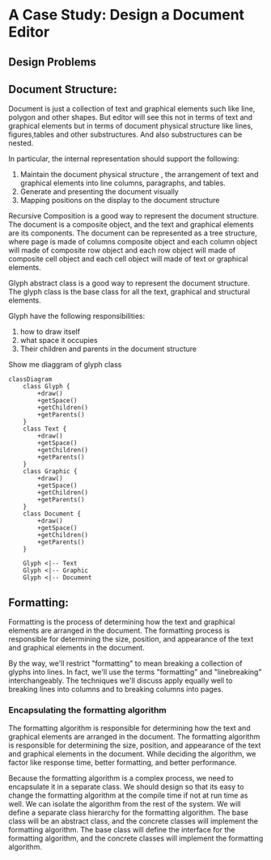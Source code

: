 # A Case Study: Design a Document Editor

## Design Problems

## Document Structure: 

Document is just a collection of text and graphical elements such like line, polygon and other shapes. But editor will see this not in terms of text and graphical elements but in terms of document physical structure like lines, figures,tables and other substructures. And also substructures can be nested.

In particular, the internal representation should support the following: 

1. Maintain the document physical structure ,  the arrangement  of text and graphical elements into line columns, paragraphs, and tables.
2. Generate and presenting the document visually
3. Mapping positions on the display to the document structure

Recursive Composition is a good way to represent the document structure. The document is a composite object, and the text and graphical elements are its components. The document can be represented as a tree structure, where page is made of columns composite object and each column object will made of composite row object and each row object will made of composite cell object and each cell object will made of text or graphical elements.

Glyph abstract class is a good way to represent the document structure. The glyph class is the base class for all the text, graphical and structural elements.

Glyph have the following responsibilities:
 1. how to draw itself
 2. what space it occupies
 3. Their children and parents in the document structure

Show me diaggram of glyph class
```mermaid
classDiagram
    class Glyph {
        +draw()
        +getSpace()
        +getChildren()
        +getParents()
    }
    class Text {
        +draw()
        +getSpace()
        +getChildren()
        +getParents()
    }
    class Graphic {
        +draw()
        +getSpace()
        +getChildren()
        +getParents()
    }
    class Document {
        +draw()
        +getSpace()
        +getChildren()
        +getParents()
    }

    Glyph <|-- Text
    Glyph <|-- Graphic
    Glyph <|-- Document
```

## Formatting:

Formatting is the process of determining how the text and graphical elements are arranged in the document. The formatting process is responsible for determining the size, position, and appearance of the text and graphical elements in the document.

By the way, we'll restrict "formatting" to mean breaking a collection of glyphs into lines. In fact, we'll use the terms "formatting" and "linebreaking" interchangeably. The techniques we'll discuss apply equally well to breaking lines into columns and to breaking columns into pages.

### Encapsulating the formatting algorithm
The formatting algorithm is responsible for determining how the text and graphical elements are arranged in the document. The formatting algorithm is responsible for determining the size, position, and appearance of the text and graphical elements in the document. While deciding the algorithm, we factor like response time, better formatting, and better performance.

Because the formatting algorithm is a complex process, we need to encapsulate it in a separate class. We should design so that its easy to change the formatting algorithm at the compile time if not at run time as well. We can isolate the algorithm from the rest of the system. We will define a separate class hierarchy for the formatting algorithm. The base class will be an abstract class, and the concrete classes will implement the formatting algorithm. The base class will define the interface for the formatting algorithm, and the concrete classes will implement the formatting algorithm.

